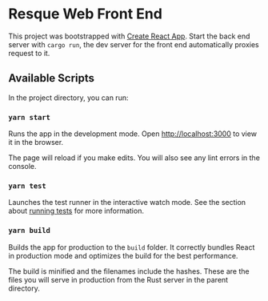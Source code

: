 # Resque Web Front End

This project was bootstrapped with [Create React App](https://github.com/facebook/create-react-app).
Start the back end server with `cargo run`, the dev server for the front end automatically proxies request
to it.

## Available Scripts

In the project directory, you can run:

### `yarn start`

Runs the app in the development mode.
Open [http://localhost:3000](http://localhost:3000) to view it in the browser.

The page will reload if you make edits.
You will also see any lint errors in the console.

### `yarn test`

Launches the test runner in the interactive watch mode.
See the section about [running tests](https://facebook.github.io/create-react-app/docs/running-tests) for more information.

### `yarn build`

Builds the app for production to the `build` folder.
It correctly bundles React in production mode and optimizes the build for the best performance.

The build is minified and the filenames include the hashes. These are the files you will serve
in production from the Rust server in the parent directory.
